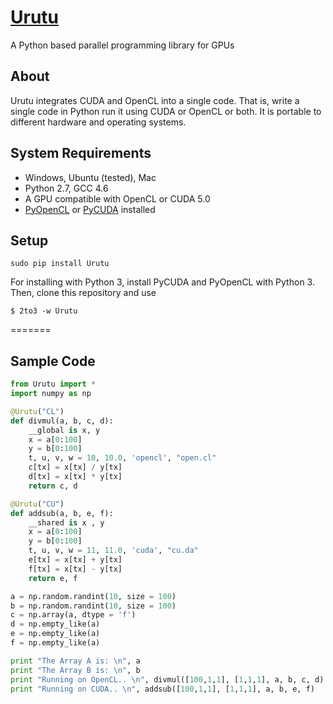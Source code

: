 [Urutu](http://urutu.github.io)
=======

A Python based parallel programming library for GPUs

About
-----

Urutu integrates CUDA and OpenCL into a single code. That is, write a single code in Python run it using CUDA or OpenCL or both. It is portable to different hardware and operating systems.

System Requirements
-------------------

  -  Windows, Ubuntu (tested), Mac
  -  Python 2.7, GCC 4.6
  -  A GPU compatible with OpenCL or CUDA 5.0
  -  [PyOpenCL](http://mathema.tician.de/software/pyopencl) or [PyCUDA](http://mathema.tician.de/software/pycuda) installed


Setup
------

```shell
sudo pip install Urutu
```
For installing with Python 3, install PyCUDA and PyOpenCL with Python 3. Then, clone this repository and use
```shell
$ 2to3 -w Urutu
```
=======

Sample Code
-----------

```python
from Urutu import *
import numpy as np

@Urutu("CL")
def divmul(a, b, c, d):
	__global is x, y
	x = a[0:100]
	y = b[0:100]
	t, u, v, w = 10, 10.0, 'opencl', "open.cl"
	c[tx] = x[tx] / y[tx]
	d[tx] = x[tx] * y[tx]
	return c, d

@Urutu("CU")
def addsub(a, b, e, f):
	__shared is x , y
	x = a[0:100]
	y = b[0:100]
	t, u, v, w = 11, 11.0, 'cuda', "cu.da"
	e[tx] = x[tx] + y[tx]
	f[tx] = x[tx] - y[tx]
	return e, f

a = np.random.randint(10, size = 100)
b = np.random.randint(10, size = 100)
c = np.array(a, dtype = 'f')
d = np.empty_like(a)
e = np.empty_like(a)
f = np.empty_like(a)

print "The Array A is: \n", a
print "The Array B is: \n", b
print "Running on OpenCL.. \n", divmul([100,1,1], [1,1,1], a, b, c, d)
print "Running on CUDA.. \n", addsub([100,1,1], [1,1,1], a, b, e, f)
```
